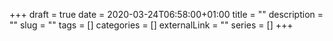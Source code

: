 +++ 
draft = true
date = 2020-03-24T06:58:00+01:00
title = ""
description = ""
slug = "" 
tags = []
categories = []
externalLink = ""
series = []
+++
